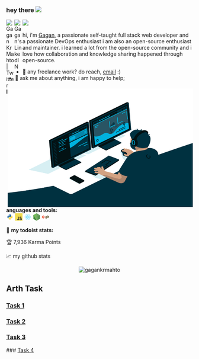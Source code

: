 ### hey there <img src="https://media.giphy.com/media/hvRJCLFzcasrR4ia7z/giphy.gif" width="25px">

<a href="https://twitter.com/gagankrmahto">
  <img align="left" alt="Gagan Kr Mahto | Twitter" width="22px" src="https://raw.githubusercontent.com/peterthehan/peterthehan/master/assets/twitter.svg" />
</a>
<a href="https://www.linkedin.com/in/gagankrmahto/">
  <img align="left" alt="Gagan's LinkedIN" width="22px" src="https://raw.githubusercontent.com/peterthehan/peterthehan/master/assets/linkedin.svg" />
</a>

![](https://visitor-badge.glitch.me/badge?page_id=gagankramtho.gagankrmatho)
<br />

hi, i'm [Gagan](https://gagankrmahto.me/), a passionate self-taught full stack web developer and a passionate DevOps enthusiast 
i am also an open-source enthusiast and maintainer. i learned a lot from the open-source community and i love how collaboration and knowledge sharing happened through open-source.


  <img align="right" alt="GIF" src="https://github.com/gagankrmahto/gagankrmahto/blob/main/code.gif?raw=true" width="500" height="320" />
  
- 💼 any freelance work? do reach, [email](mailto:gagan0966@gmail.com) :)
- 💬 ask me about anything, i am happy to help;

**languages and tools:**  
<code><img height="20" src="https://raw.githubusercontent.com/github/explore/80688e429a7d4ef2fca1e82350fe8e3517d3494d/topics/python/python.png"></code>
<code><img height="20" src="https://raw.githubusercontent.com/github/explore/80688e429a7d4ef2fca1e82350fe8e3517d3494d/topics/javascript/javascript.png"></code>
<code><img height="20" src="https://raw.githubusercontent.com/github/explore/80688e429a7d4ef2fca1e82350fe8e3517d3494d/topics/react/react.png"></code>
<code><img height="20" src="https://raw.githubusercontent.com/github/explore/80688e429a7d4ef2fca1e82350fe8e3517d3494d/topics/nodejs/nodejs.png"></code>
<code><img height="20" src="https://raw.githubusercontent.com/github/explore/80688e429a7d4ef2fca1e82350fe8e3517d3494d/topics/git/git.png"></code>



🚧 **my todoist stats:**
<!-- TODO-IST:START -->
🏆  7,936 Karma Points           

<!-- TODO-IST:END -->


📈 my github stats

<p align="center"> <img src="https://github-readme-stats.vercel.app/api?username=gagankrmahto&show_icons=true&theme=gotham" alt="gagankrmahto" />


## Arth Task

### [Task 1](https://gagankrmahto.medium.com/big-data-fuel-or-challenge-a11eeae5af7d)
### [Task 2](https://medium.com/@gagankrmahto/amazon-on-aws-8050f1b66fd2)
### [Task 3](https://gagankrmahto.medium.com/creating-key-pair-security-group-ec2-instance-and-ebs-and-mount-it-a82ebe478173)
### [Task 4](https://gagankrmahto.medium.com/how-companies-are-getting-benefits-from-ai-859f7f23bd3c)
